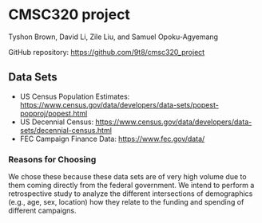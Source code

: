 # CMSC320 project

Tyshon Brown, David Li, Zile Liu, and Samuel Opoku-Agyemang

GitHub repository: https://github.com/9t8/cmsc320_project

## Data Sets
- US Census Population Estimates: https://www.census.gov/data/developers/data-sets/popest-popproj/popest.html
- US Decennial Census: https://www.census.gov/data/developers/data-sets/decennial-census.html
- FEC Campaign Finance Data: https://www.fec.gov/data/

### Reasons for Choosing
We chose these because these data sets are of very high volume due to them coming directly from the federal government.
We intend to perform a retrospective study to analyze the different intersections of demographics (e.g., age, sex, location) how they relate to the funding and spending of different campaigns.
